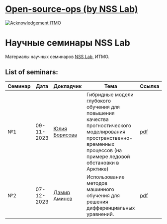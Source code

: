 # [Open-source-ops (by NSS Lab)](https://aimclub.github.io/open-source-ops/)

[![Acknowledgement ITMO](https://github.com/aimclub/open-source-ops/tree/master/badges/ITMO_badge_rus.svg)](https://itmo.ru/)

# Научные семинары NSS Lab

Материалы научных семинаров [NSS Lab](https://itmo-nss-team.github.io), ИТМО.

## List of seminars:

| Семинар  | Дата | Докладчик | Тема | Ссылка |
| ------------- | ------------- | ------------- | ------------- | ------------- |
| №1  | 09-11-2023  | [Юлия Борисова](https://github.com/ChrisLisbon) | Гибридные модели глубокого обучения для повышения качества прогностического моделирования пространственно-временных процессов (на примере ледовой обстановки в Арктике) | [pdf](./seminar1_ice_10112023/borisova_seminar.pdf) |
| №2  | 07-12-2023  | [Дамир Аминев](https://github.com/aminevdom) | Использование методов машинного обучения для решения дифференциальных уравнений. | [pdf](./seminar2_solver_07122023/aminev_seminar.pdf) |
